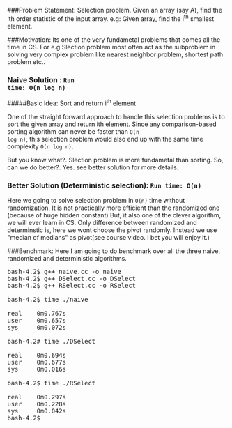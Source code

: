 ###Problem Statement:
Selection problem. Given an array (say A), find the ith order statistic of the input array.
e.g: Given array, find the i<sup>th</sup> smallest element.

###Motivation:
Its one of the very fundametal problems that comes all the time in CS. For e.g Slection problem most often act as the subproblem in solving very complex problem like nearest neighbor problem, shortest path problem etc..

### Naive Solution : <code>Run time: O(n log n)</code>
#####Basic Idea: Sort and return i<sup>th</sup> element

One of the straight forward approach to handle this selection problems is to sort the given array and return ith element.
Since any comparison-based sorting algorithm can never be faster than <code>O(n log n)</code>, this selection problem would also end up with the same time complexity <code>O(n log n)</code>.

But you know what?. Slection problem is more fundametal than sorting. So, can we do better?. Yes. see better solution for more details.


### Better Solution (Deterministic selection): <code>Run time: O(n)</code>

Here we going to solve selection problem in <code>O(n)</code> time without randomization. It is not practically more
efficient than the randomized one (because of huge hidden constant) But, it also one of the clever algorithm, we will 
ever learn in CS. Only difference between randomized and determinstic is, here we wont choose the pivot randomly. Instead
we use "median of medians" as pivot(see course video. I bet you will enjoy it.)

###Benchmark:
Here I am going to do benchmark over all the three naive, randomized and deterministic algorithms.
<pre>
bash-4.2$ g++ naive.cc -o naive
bash-4.2$ g++ DSelect.cc -o DSelect
bash-4.2$ g++ RSelect.cc -o RSelect

bash-4.2$ time ./naive

real    0m0.767s
user    0m0.657s
sys     0m0.072s

bash-4.2# time ./DSelect

real    0m0.694s
user    0m0.677s
sys     0m0.016s

bash-4.2$ time ./RSelect

real    0m0.297s
user    0m0.228s
sys     0m0.042s
bash-4.2$ 
</pre>
